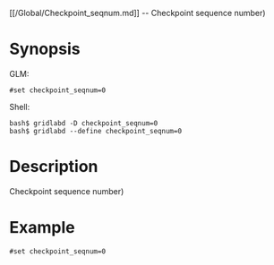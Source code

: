 [[/Global/Checkpoint_seqnum.md]] -- Checkpoint sequence number)

# Synopsis
GLM:
~~~
#set checkpoint_seqnum=0
~~~
Shell:
~~~
bash$ gridlabd -D checkpoint_seqnum=0
bash$ gridlabd --define checkpoint_seqnum=0
~~~

# Description

Checkpoint sequence number)

# Example

~~~
#set checkpoint_seqnum=0
~~~
